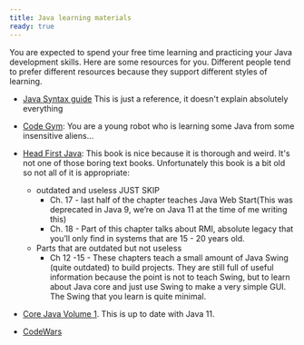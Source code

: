 ```yaml
---
title: Java learning materials
ready: true
---
```


You are expected to spend your free time learning and practicing your Java development skills. Here are some resources for you. Different people tend to prefer different resources because they support different styles of learning.

- [Java Syntax guide](https://www.baeldung.com/java-syntax) This is just a reference, it doesn't explain absolutely everything
- [Code Gym](https://codegym.cc/): You are a young robot who is learning some Java from some insensitive aliens...
- [Head First Java](http://ikucukkoc.baun.edu.tr/lectures/EMM3115/Head_First_Java.pdf): This book is nice because it is thorough and weird. It's not one of those boring text books. Unfortunately this book is a bit old so not all of it is appropriate:

  - outdated and useless JUST SKIP
    - Ch. 17 - last half of the chapter teaches Java Web Start(This was deprecated in Java 9, we’re on Java 11 at the time of me writing this)
    - Ch. 18 - Part of this chapter talks about RMI, absolute legacy that you’ll only find in systems that are 15 - 20 years old.
  - Parts that are outdated but not useless
    - Ch 12 -15 - These chapters teach a small amount of Java Swing (quite outdated) to build projects. They are still full of useful information because the point is not to teach Swing, but to learn about Java core and just use Swing to make a very simple GUI. The Swing that you learn is quite minimal.

- [Core Java Volume 1](https://learning.oreilly.com/library/view/Core+Java+Volume+I%E2%80%94Fundamentals,+Eleventh+Edition/9780135167199/preface.xhtml#preface). This is up to date with Java 11.
- [CodeWars](https://www.codewars.com/)
